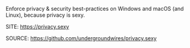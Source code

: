 
 Enforce privacy & security best-practices on Windows and
 macOS (and Linux), because privacy is sexy.
 
 SITE: https://privacy.sexy

 SOURCE: https://github.com/undergroundwires/privacy.sexy
